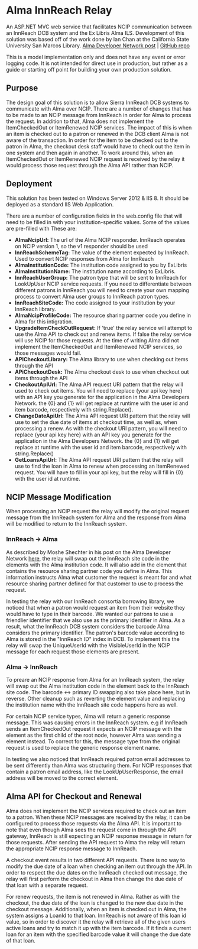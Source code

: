 # Alma InnReach Relay
An ASP.NET MVC web service that facilitates NCIP communication between an InnReach DCB system and the Ex Libris Alma ILS.  Development of this solution was based off of the work done by Ian Chan at the California State University San Marcos Library.  [Alma Developer Network post](https://github.com/csusm-library/NCIP-Relay) | [GitHub repo](https://developers.exlibrisgroup.com/blog/NCIP-Relay-enabling-exchange-of-messages-between-INN-Reach-systems-and-Alma)

This is a model implementation only and does not have any event or error logging code.  It is not intended for direct use in production, but rather as a guide or starting off point for building your own production solution.

## Purpose
The design goal of this solution is to allow Sierra InnReach DCB systems to communicate with Alma over NCIP.  There are a number of changes that has to be made to an NCIP message from InnReach in order for Alma to process the request.  In addition to that, Alma does not implement the ItemCheckedOut or ItemRenewed NCIP services.  The impact of this is when an item is checked out to a patron or renewed in the DCB client Alma is not aware of the transaction.  In order for the item to be checked out to the patron in Alma, the checkout desk staff would have to check out the item in one system and then again in another. To work around this, when an ItemCheckedOut or ItemRenewed NCIP request is received by the relay it would process those request through the Alma API rather than NCIP.

## Deployment
This solution has been tested on Windows Server 2012 & IIS 8.  It should be deployed as a standard IIS Web Application.

There are a number of configuration fields in the web.config file that will need to be filled in with your institution-specific values.  Some of the values are pre-filled with These are:
- **AlmaNcipUrl:**  The url of the Alma NCIP responder.  InnReach operates on NCIP version 1, so the v1 responder should be used
- **InnReachSchemeTag:**  The value of the <scheme> element expected by InnReach.  Used to convert NCIP responses from Alma for InnReach
- **AlmaInstitutionCode:**  The institution code assigned to you by ExLibris
- **AlmaInstitutionName:**  The institution name according to ExLibris.
- **InnReachUserGroup:**  The patron type that will be sent to InnReach for LookUpUser NCIP service requests.  If you need to differentiate between different patrons in InnReach you will need to create your own mapping process to convert Alma user groups to InnReach patron types.
- **InnReachSiteCode:**  The code assigned to your institution by your InnReach library.
- **AlmaNcipProfileCode:**  The resource sharing partner code you define in Alma for this intigration.
- **UpgradeItemCheckOutRequest:**  If 'true' the relay service will attempt to use the Alma API to check out and renew items.  If false the relay service will use NCIP for those requests.  At the time of writing Alma did not implement the ItemCheckedOut and ItemRenewed NCIP services, so those messages would fail.
- **APICheckoutLibrary:**  The Alma library to use when checking out items through the API
- **APiCheckoutDesk:**  The Alma checkout desk to use when checkout out items through the API
- **CheckoutApIUrl:**  The Alma API request URI pattern that the relay will used to check out items.  You will need to replace {your api key here} with an API key you generate for the application in the Alma Developers Network.  the {0} and {1} will get replace at runtime with the user id and item barcode, respectively  with string.Replace().
- **ChangeDateApiUrl:**  The Alma API request URI pattern that the relay will use to set the due date of items at checkout time, as well as, when processing a renew.  As with the checkout URI pattern, you will need to replace {your api key here} with an API key you generate for the application in the Alma Developers Network.  the {0} and {1} will get replace at runtime with the user id and item barcode, respectively  with string.Replace()
- **GetLoansApiUrl:**  The Alma API request URI pattern that the relay will use to find the loan in Alma to renew when processing an ItemRenewed request.  You will have to fill in your api key, but the relay will fill in {0} with the user id at runtime.

## NCIP Message Modification
When processing an NCIP request the relay will modify the original request message from the InnReach system for Alma and the response from Alma will be modified to return to the InnReach system.  

### InnReach -> Alma
As described by Moshe Shechter in his post on the Alma Developer Network [here](https://developers.exlibrisgroup.com/blog/Alma-NCIP-Requirements-and-InnReach), the relay will swap out the InnReach site code in the <AgencyId> elements with the Alma institution code.  It will also add in the <ApplicationProfileType> element that contains the resource sharing partner code you define in Alma.  This information instructs Alma what customer the request is meant for and what resource sharing partner defined for that customer to use to process the request.

In testing the relay with our InnReach consortia borrowing library, we noticed that when a patron would request an item from their website they would have to type in their barcode.  We wanted our patrons to use a friendlier identifier that we also use as the primary identifier in Alma.  As a result, what the InnReach DCB system considers the barcode Alma considers the primary identifier.  The patron's barcode value according to Alma is stored in the "InnReach ID" index in DCB.  To implement this the relay will swap the UniqueUserId with the VisibleUserId in the NCIP message for each request those elements are present.

### Alma -> InnReach
To preare an NCIP response from Alma for an InnReach system, the relay will swap out the Alma institution code in the <AgencyId> element back to the InnReach site code.  The barcode <-> primary ID swapping also take place here, but in reverse.  Other cleanup such as reverting the <Scheme> element value and replacing the institution name with the InnReach site code happens here as well.

For certain NCIP service types, Alma will return a generic response message.  This was causing errors in the InnReach system.  e.g if InnReach sends an ItemCheckedOut request it expects an NCIP message with the <ItemCheckedOutResponse> element as the first child of the <NCIPMessage> root node, however Alma was sending a <Response> element instead.  To correct for this, the message type from the original request is used to replace the generic response element name.

In testing we also noticed that InnReach required patron email addresses to be sent differently than Alma was structuring them.  For NCIP responses that contain a patron email address, like the LookUpUserResponse, the email address will be moved to the correct element.

## Alma API for Checkout and Renewal
Alma does not implement the NCIP services required to check out an item to a patron.  When these NCIP messages are received by the relay, it can be configured to process those requests via the Alma API.  It is important to note that even though Alma sees the request come in through the API gateway, InnReach is still expecting an NCIP response message in return for those requests.  After sending the API request to Alma the relay will return the appropriate NCIP response message to InnReach.

A checkout event results in two different API requests.  There is no way to modify the due date of a loan when checking an item out through the API.  In order to respect the due dates on the InnReach checked out message, the relay will first perform the checkout in Alma then change the due date of that loan with a separate request.

For renew requests, the item is not renewed in Alma.  Rather as with the checkout, the due date of the loan is changed to the new due date in the checkout message.  Additionally, when an item is checked out in Alma, the system assigns a LoanId to that loan.  InnReach is not aware of this loan id value, so in order to discover it the relay will retrieve all of the given users active loans and try to match it up with the item barcode.  If it finds a current loan for an item with the specified barcode value it will change the due date of that loan.
